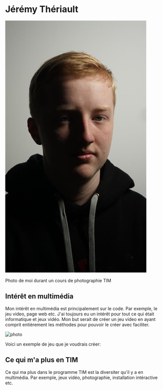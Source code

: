 # Jérémy Thériault

![photo](/exercise01/Photos/photo_moi.jpg)

Photo de moi durant un cours de photographie TIM




## Intérêt en multimédia

Mon intérêt en multimédia est principalement sur le code. Par exemple, le jeu video, page web etc. J'ai toujours eu un intérêt pour tout ce qui était informatique et jeux vidéo.
Mon but serait de créer un jeu video en ayant comprit entièrement les méthodes pour pouvoir le créer avec faciliter.

![photo](/exercise01/Photos/code_preview_7a1b.png)

Voici un exemple de jeu que je voudrais créer:

## Ce qui m'a plus en TIM
 Ce qui ma plus dans le programme TIM est la diversiter qu'il y a en multimédia. Par exemple, jeux vidéo, photographie, installation intéractive etc. 
